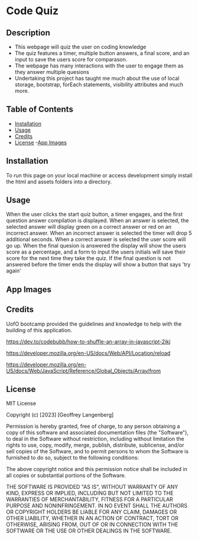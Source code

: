 # Code Quiz

## Description


- This webpage will quiz the user on coding knowledge
- The quiz features a timer, multiple button answers, a final score, and an input to save the users score for comparason. 
- The webpage has many interactions with the user to engage them as they answer multiple quesions
- Undertaking this project has taught me much about the use of local storage, bootstrap, forEach statements, visibility attributes and much more.

## Table of Contents 


- [Installation](#installation)
- [Usage](#usage)
- [Credits](#credits)
- [License](#license)
-[App Images](#app-images)

## Installation

To run this page on your local machine or access development simply install the html and assets folders into a directory.

## Usage

When the user clicks the start quiz button, a timer engages, and the first question answer compilation is displayed.
When an answer is selected, the selected answer will display green on a correct answer or red on an incorrect answer.
When an incorrect answer is selected the timer will drop 5 additional seconds.
When a correct answer is selected the user score will go up. 
When the final quesion is answered the display will show the users score as a percentage, and a form to input the users initials will save their score for the next time they take the quiz.
If the final question is not answered before the timer ends the display will show a button that says 'try again'

## App Images

## Credits

UofO bootcamp provided the guidelines and knowledge to help with the building of this application.

https://dev.to/codebubb/how-to-shuffle-an-array-in-javascript-2ikj

https://developer.mozilla.org/en-US/docs/Web/API/Location/reload

https://developer.mozilla.org/en-US/docs/Web/JavaScript/Reference/Global_Objects/Array/from
## License

MIT License

Copyright (c) [2023] [Geoffrey Langenberg]

Permission is hereby granted, free of charge, to any person obtaining a copy
of this software and associated documentation files (the "Software"), to deal
in the Software without restriction, including without limitation the rights
to use, copy, modify, merge, publish, distribute, sublicense, and/or sell
copies of the Software, and to permit persons to whom the Software is
furnished to do so, subject to the following conditions:

The above copyright notice and this permission notice shall be included in all
copies or substantial portions of the Software.

THE SOFTWARE IS PROVIDED "AS IS", WITHOUT WARRANTY OF ANY KIND, EXPRESS OR
IMPLIED, INCLUDING BUT NOT LIMITED TO THE WARRANTIES OF MERCHANTABILITY,
FITNESS FOR A PARTICULAR PURPOSE AND NONINFRINGEMENT. IN NO EVENT SHALL THE
AUTHORS OR COPYRIGHT HOLDERS BE LIABLE FOR ANY CLAIM, DAMAGES OR OTHER
LIABILITY, WHETHER IN AN ACTION OF CONTRACT, TORT OR OTHERWISE, ARISING FROM,
OUT OF OR IN CONNECTION WITH THE SOFTWARE OR THE USE OR OTHER DEALINGS IN THE
SOFTWARE.